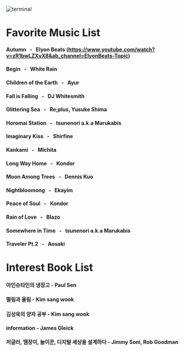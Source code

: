 ![terminal](https://github.com/CherryBIossom/CherryBIossom/assets/54832648/5fe85511-0c47-4244-9bc4-3c9f4093af81)
# Favorite Music List
#### Autumn &nbsp; - &nbsp; Elyon Beats (https://www.youtube.com/watch?v=zR1bwLZXvX8&ab_channel=ElyonBeats-Topic)
#### Begin &nbsp; - &nbsp; White Rain
#### Children of the Earth &nbsp; - &nbsp; Ayur
#### Fall is Falling &nbsp; - &nbsp; DJ Whitesmith
#### Glittering Sea &nbsp; - &nbsp; Re;plus, Yusuke Shima
#### Horomai Station &nbsp; - &nbsp; tsunenori a.k.a Marukabis
#### Imaginary Kiss &nbsp; - &nbsp; Shirfine
#### Kankami &nbsp; - &nbsp; Michita
#### Long Way Home &nbsp; - &nbsp; Kondor
#### Moon Among Trees &nbsp; - &nbsp; Dennis Kuo
#### Nightbloomong &nbsp; - &nbsp; Ekayim
#### Peace of Soul &nbsp; - &nbsp; Kondor
#### Rain of Love &nbsp; - &nbsp; Blazo
#### Somewhere in Time &nbsp; - &nbsp; tsunenori a.k.a Marukabis
#### Traveler Pt.2 &nbsp; - &nbsp; Aosaki






# Interest Book List
#### 아인슈타인의 냉장고 - Paul Sen
#### 떨림과 울림 - Kim sang wook
#### 김상욱의 양자 공부 - Kim sang wook
#### information - James Gleick
#### 저글러, 땜장이, 놀이꾼, 디지털 세상을 설계하다 - Jimmy Soni, Rob Goodman
